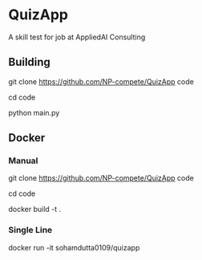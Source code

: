 # QuizApp
A skill test for job at AppliedAI Consulting

## Building

git clone https://github.com/NP-compete/QuizApp code

cd code

python main.py

## Docker

### Manual

git clone https://github.com/NP-compete/QuizApp code

cd code

docker build -t <some name> .

### Single Line

docker run -it sohamdutta0109/quizapp
